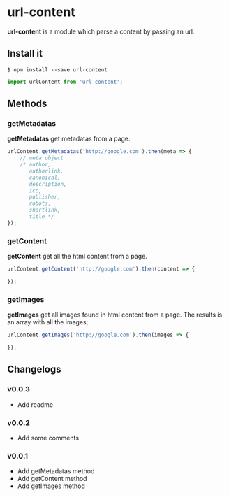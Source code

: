# url-content
**url-content** is a module which parse a content by passing an url.

## Install it
``` shell
$ npm install --save url-content
```

``` javascript
import urlContent from 'url-content';
```

## Methods
### getMetadatas
**getMetadatas** get metadatas from a page.

``` javascript
urlContent.getMetadatas('http://google.com').then(meta => {
    // meta object
    /* author,
       authorlink,
       canonical,
       description,
       ico,
       publisher,
       robots,
       shortlink,
       title */
});
```

### getContent
**getContent** get all the html content from a page.

``` javascript
urlContent.getContent('http://google.com').then(content => {

});
```

### getImages
**getImages** get all images found in html content from a page.
The results is an array with all the images;

``` javascript
urlContent.getImages('http://google.com').then(images => {

});
```

## Changelogs
### v0.0.3
- Add readme

### v0.0.2
- Add some comments

### v0.0.1
- Add getMetadatas method
- Add getContent method
- Add getImages method
